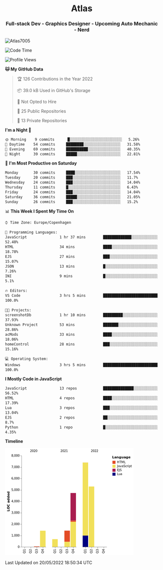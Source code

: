 <h1 align="center">Atlas</h1>
<h3 align="center">Full-stack Dev - Graphics Designer - Upcoming Auto Mechanic - Nerd</h3>

<p><img align="center" src="https://github-readme-stats.vercel.app/api/top-langs?username=Atlas7005&show_icons=true&locale=en&layout=compact" alt="Atlas7005" /></p>

<!--START_SECTION:waka-->
![Code Time](http://img.shields.io/badge/Code%20Time-561%20hrs%2033%20mins-blue)

![Profile Views](http://img.shields.io/badge/Profile%20Views-0-blue)

**🐱 My GitHub Data** 

> 🏆 126 Contributions in the Year 2022
 > 
> 📦 39.0 kB Used in GitHub's Storage 
 > 
> 🚫 Not Opted to Hire
 > 
> 📜 25 Public Repositories 
 > 
> 🔑 13 Private Repositories  
 > 
**I'm a Night 🦉** 

```text
🌞 Morning    9 commits      █░░░░░░░░░░░░░░░░░░░░░░░░   5.26% 
🌆 Daytime    54 commits     ████████░░░░░░░░░░░░░░░░░   31.58% 
🌃 Evening    69 commits     ██████████░░░░░░░░░░░░░░░   40.35% 
🌙 Night      39 commits     █████░░░░░░░░░░░░░░░░░░░░   22.81%

```
📅 **I'm Most Productive on Saturday** 

```text
Monday       30 commits     ████░░░░░░░░░░░░░░░░░░░░░   17.54% 
Tuesday      20 commits     ███░░░░░░░░░░░░░░░░░░░░░░   11.7% 
Wednesday    24 commits     ███░░░░░░░░░░░░░░░░░░░░░░   14.04% 
Thursday     11 commits     █░░░░░░░░░░░░░░░░░░░░░░░░   6.43% 
Friday       24 commits     ███░░░░░░░░░░░░░░░░░░░░░░   14.04% 
Saturday     36 commits     █████░░░░░░░░░░░░░░░░░░░░   21.05% 
Sunday       26 commits     ███░░░░░░░░░░░░░░░░░░░░░░   15.2%

```


📊 **This Week I Spent My Time On** 

```text
⌚︎ Time Zone: Europe/Copenhagen

💬 Programming Languages: 
JavaScript               1 hr 37 mins        █████████████░░░░░░░░░░░░   52.48% 
HTML                     34 mins             ████░░░░░░░░░░░░░░░░░░░░░   18.78% 
EJS                      27 mins             ███░░░░░░░░░░░░░░░░░░░░░░   15.07% 
JSON                     13 mins             █░░░░░░░░░░░░░░░░░░░░░░░░   7.26% 
INI                      9 mins              █░░░░░░░░░░░░░░░░░░░░░░░░   5.1%

🔥 Editors: 
VS Code                  3 hrs 5 mins        █████████████████████████   100.0%

🐱‍💻 Projects: 
screenshotDb             1 hr 10 mins        █████████░░░░░░░░░░░░░░░░   37.93% 
Unknown Project          53 mins             ███████░░░░░░░░░░░░░░░░░░   28.86% 
acMods                   33 mins             ████░░░░░░░░░░░░░░░░░░░░░   18.06% 
homeControl              28 mins             ███░░░░░░░░░░░░░░░░░░░░░░   15.16%

💻 Operating System: 
Windows                  3 hrs 5 mins        █████████████████████████   100.0%

```

**I Mostly Code in JavaScript** 

```text
JavaScript               13 repos            ██████████████░░░░░░░░░░░   56.52% 
HTML                     4 repos             ████░░░░░░░░░░░░░░░░░░░░░   17.39% 
Lua                      3 repos             ███░░░░░░░░░░░░░░░░░░░░░░   13.04% 
EJS                      2 repos             ██░░░░░░░░░░░░░░░░░░░░░░░   8.7% 
Python                   1 repo              █░░░░░░░░░░░░░░░░░░░░░░░░   4.35%

```


**Timeline**

![Chart not found](https://raw.githubusercontent.com/Atlas7005/Atlas7005/master/charts/bar_graph.png) 


 Last Updated on 20/05/2022 18:50:34 UTC
<!--END_SECTION:waka-->
